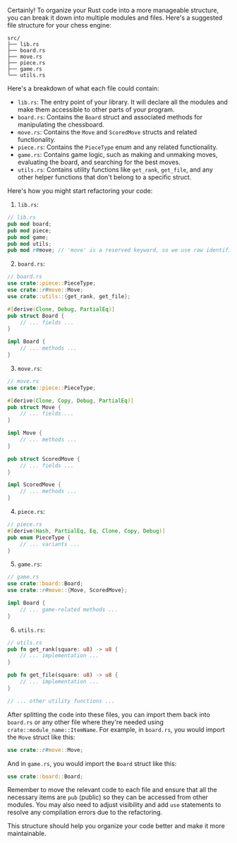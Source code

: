 Certainly! To organize your Rust code into a more manageable structure, you can break it down into multiple modules and files. Here's a suggested file structure for your chess engine:

```
src/
├── lib.rs
├── board.rs
├── move.rs
├── piece.rs
├── game.rs
└── utils.rs
```

Here's a breakdown of what each file could contain:

- `lib.rs`: The entry point of your library. It will declare all the modules and make them accessible to other parts of your program.
- `board.rs`: Contains the `Board` struct and associated methods for manipulating the chessboard.
- `move.rs`: Contains the `Move` and `ScoredMove` structs and related functionality.
- `piece.rs`: Contains the `PieceType` enum and any related functionality.
- `game.rs`: Contains game logic, such as making and unmaking moves, evaluating the board, and searching for the best moves.
- `utils.rs`: Contains utility functions like `get_rank`, `get_file`, and any other helper functions that don't belong to a specific struct.

Here's how you might start refactoring your code:

1. `lib.rs`:
```rust
// lib.rs
pub mod board;
pub mod piece;
pub mod game;
pub mod utils;
pub mod r#move; // 'move' is a reserved keyword, so we use raw identifier syntax
```

2. `board.rs`:
```rust
// board.rs
use crate::piece::PieceType;
use crate::r#move::Move;
use crate::utils::{get_rank, get_file};

#[derive(Clone, Debug, PartialEq)]
pub struct Board {
    // ... fields ...
}

impl Board {
    // ... methods ...
}
```

3. `move.rs`:
```rust
// move.rs
use crate::piece::PieceType;

#[derive(Clone, Copy, Debug, PartialEq)]
pub struct Move {
    // ... fields ...
}

impl Move {
    // ... methods ...
}

pub struct ScoredMove {
    // ... fields ...
}

impl ScoredMove {
    // ... methods ...
}
```

4. `piece.rs`:
```rust
// piece.rs
#[derive(Hash, PartialEq, Eq, Clone, Copy, Debug)]
pub enum PieceType {
    // ... variants ...
}
```

5. `game.rs`:
```rust
// game.rs
use crate::board::Board;
use crate::r#move::{Move, ScoredMove};

impl Board {
    // ... game-related methods ...
}
```

6. `utils.rs`:
```rust
// utils.rs
pub fn get_rank(square: u8) -> u8 {
    // ... implementation ...
}

pub fn get_file(square: u8) -> u8 {
    // ... implementation ...
}

// ... other utility functions ...
```

After splitting the code into these files, you can import them back into `board.rs` or any other file where they're needed using `crate::module_name::ItemName`. For example, in `board.rs`, you would import the `Move` struct like this:

```rust
use crate::r#move::Move;
```

And in `game.rs`, you would import the `Board` struct like this:

```rust
use crate::board::Board;
```

Remember to move the relevant code to each file and ensure that all the necessary items are `pub` (public) so they can be accessed from other modules. You may also need to adjust visibility and add `use` statements to resolve any compilation errors due to the refactoring.

This structure should help you organize your code better and make it more maintainable.